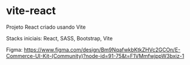 # vite-react
 Projeto React criado usando Vite

Stacks iniciais:
React,
SASS,
Bootstrap,
Vite

Figma:
https://www.figma.com/design/Bm9NqafwkbKtkZHVc2GCOn/E-Commerce-UI-Kit-(Community)?node-id=91-75&t=F1VMmfwjppW3bxiz-1
